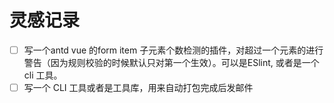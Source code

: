 # 灵感记录

- [ ] 写一个antd vue 的form item 子元素个数检测的插件，对超过一个元素的进行警告（因为规则校验的时候默认只对第一个生效）。可以是ESlint, 或者是一个 cli 工具。
- [ ] 写一个 CLI 工具或者是工具库，用来自动打包完成后发邮件
